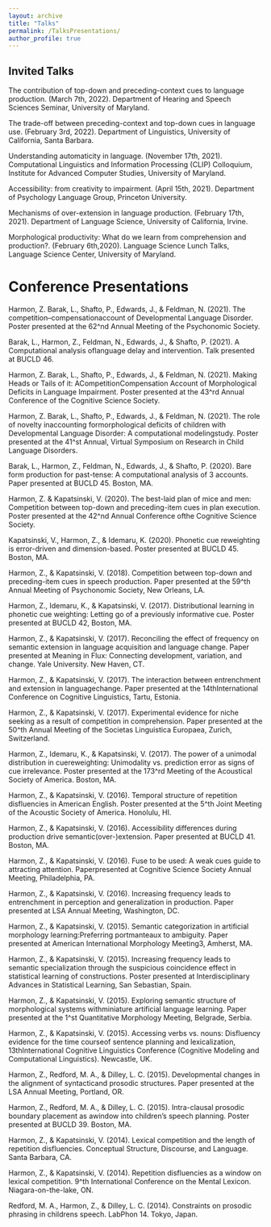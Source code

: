```yaml
---
layout: archive
title: "Talks"
permalink: /TalksPresentations/
author_profile: true
---
```


## Invited Talks

The contribution of top-down and preceding-context cues to language production. (March 7th, 2022). Department of Hearing and Speech Sciences Seminar, University of Maryland.

The trade-off between preceding-context and top-down cues in language use. (February 3rd, 2022). Department of Linguistics, University of California, Santa Barbara.

Understanding automaticity in language. (November 17th, 2021). Computational Linguistics and Information Processing (CLIP) Colloquium, Institute for Advanced Computer Studies, University of Maryland.

Accessibility: from creativity to impairment. (April 15th, 2021). Department of Psychology Language Group, Princeton University.

Mechanisms of over-extension in language production. (February 17th, 2021). Department of Language Science, University of California, Irvine.

Morphological productivity: What do we learn from comprehension and production?. (February 6th,2020). Language Science Lunch Talks, Language Science Center, University of Maryland.


# Conference Presentations
Harmon, Z. Barak, L., Shafto, P., Edwards, J., & Feldman, N. (2021). The competition–compensationaccount of Developmental Language Disorder. Poster presented at the 62^nd Annual Meeting of the Psychonomic Society.

Barak, L., Harmon, Z., Feldman, N., Edwards, J., & Shafto, P. (2021). A Computational analysis oflanguage delay and intervention. Talk presented at BUCLD 46.

Harmon, Z. Barak, L., Shafto, P., Edwards, J., & Feldman, N. (2021). Making Heads or Tails of it: ACompetitionCompensation Account of Morphological Deficits in Language Impairment. Poster presented at the 43^rd Annual Conference of the Cognitive Science Society.

Harmon, Z. Barak, L., Shafto, P., Edwards, J., & Feldman, N. (2021). The role of novelty inaccounting formorphological deficits of children with Developmental Language Disorder: A computational modelingstudy. Poster presented at the 41^st Annual, Virtual Symposium on Research in Child Language Disorders.

Barak, L., Harmon, Z., Feldman, N., Edwards, J., & Shafto, P. (2020). Bare form production for past-tense: A computational analysis of 3 accounts. Paper presented at BUCLD 45. Boston, MA.

Harmon, Z. & Kapatsinski, V. (2020). The best-laid plan of mice and men: Competition between top-down and preceding-item cues in plan execution. Poster presented at the 42^nd Annual Conference ofthe Cognitive Science Society.

Kapatsinski, V., Harmon, Z., & Idemaru, K. (2020). Phonetic cue reweighting is error-driven and dimension-based. Poster presented at BUCLD 45. Boston, MA.

Harmon, Z., & Kapatsinski, V. (2018). Competition between top-down and preceding-item cues in speech production. Paper presented at the 59^th Annual Meeting of Psychonomic Society, New Orleans, LA.

Harmon, Z., Idemaru, K., & Kapatsinski, V. (2017). Distributional learning in phonetic cue weighting: Letting go of a previously informative cue. Poster presented at BUCLD 42, Boston, MA.

Harmon, Z., & Kapatsinski, V. (2017). Reconciling the effect of frequency on semantic extension in language acquisition and language change. Paper presented at Meaning in Flux: Connecting development, variation, and change. Yale University. New Haven, CT.

Harmon, Z., & Kapatsinski, V. (2017). The interaction between entrenchment and extension in languagechange. Paper presented at the 14thInternational Conference on Cognitive Linguistics, Tartu, Estonia.

Harmon, Z., & Kapatsinski, V. (2017). Experimental evidence for niche seeking as a result of competition in comprehension. Paper presented at the 50^th Annual Meeting of the Societas Linguistica Europaea, Zurich, Switzerland.

Harmon, Z., Idemaru, K., & Kapatsinski, V. (2017). The power of a unimodal distribution in cuereweighting: Unimodality vs. prediction error as signs of cue irrelevance. Poster presented at the 173^rd Meeting of the Acoustical Society of America. Boston, MA.

Harmon, Z., & Kapatsinski, V. (2016). Temporal structure of repetition disfluencies in American English. Poster presented at the 5^th Joint Meeting of the Acoustic Society of America. Honolulu, HI.

Harmon, Z., & Kapatsinski, V. (2016). Accessibility differences during production drive semantic(over-)extension. Paper presented at BUCLD 41. Boston, MA.

Harmon, Z., & Kapatsinski, V. (2016). Fuse to be used: A weak cues guide to attracting attention. Paperpresented at Cognitive Science Society Annual Meeting, Philadelphia, PA.

Harmon, Z., & Kapatsinski, V. (2016). Increasing frequency leads to entrenchment in perception and generalization in production. Paper presented at LSA Annual Meeting, Washington, DC.

Harmon, Z., & Kapatsinski, V. (2015). Semantic categorization in artificial morphology learning:Preferring portmanteaux to ambiguity. Paper presented at American International Morphology Meeting3, Amherst, MA.

Harmon, Z., & Kapatsinski, V. (2015). Increasing frequency leads to semantic specialization through the suspicious coincidence effect in statistical learning of constructions. Poster presented at Interdisciplinary Advances in Statistical Learning, San Sebastian, Spain.

Harmon, Z., & Kapatsinski, V. (2015). Exploring semantic structure of morphological systems withminiature artificial language learning. Paper presented at the 1^st Quantitative Morphology Meeting, Belgrade, Serbia.

Harmon, Z., & Kapatsinski, V. (2015). Accessing verbs vs. nouns: Disfluency evidence for the time courseof sentence planning and lexicalization, 13thInternational Cognitive Linguistics Conference (Cognitive Modeling and Computational Linguistics). Newcastle, UK.

Harmon, Z., Redford, M. A., & Dilley, L. C. (2015). Developmental changes in the alignment of syntacticand prosodic structures. Paper presented at the LSA Annual Meeting, Portland, OR.

Harmon, Z., Redford, M. A., & Dilley, L. C. (2015). Intra-clausal prosodic boundary placement as awindow into children’s speech planning. Poster presented at BUCLD 39. Boston, MA.

Harmon, Z., & Kapatsinski, V. (2014). Lexical competition and the length of repetition disfluencies. Conceptual Structure, Discourse, and Language. Santa Barbara, CA.

Harmon, Z., & Kapatsinski, V. (2014). Repetition disfluencies as a window on lexical competition. 9^th International Conference on the Mental Lexicon. Niagara-on-the-lake, ON.

Redford, M. A., Harmon, Z., & Dilley, L. C. (2014). Constraints on prosodic phrasing in childrens speech. LabPhon 14. Tokyo, Japan.
